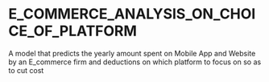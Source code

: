 # E_COMMERCE_ANALYSIS_ON_CHOICE_OF_PLATFORM
A model that predicts the yearly amount spent on Mobile App and Website by an E_commerce firm and deductions on which platform to focus on so as to cut cost
